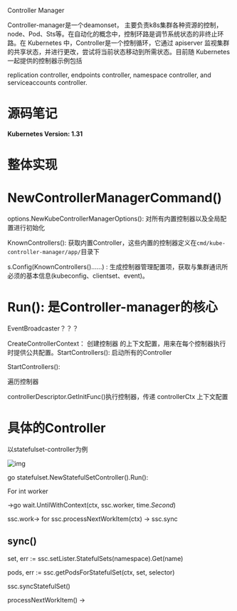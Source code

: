 Controller Manager

Controller-manager是一个deamonset， 主要负责k8s集群各种资源的控制，node、Pod、Sts等。在自动化的概念中，控制环路是调节系统状态的非终止环路。在 Kubernetes 中，Controller是一个控制循环，它通过 apiserver 监视集群的共享状态，并进行更改，尝试将当前状态移动到所需状态。目前随 Kubernetes 一起提供的控制器示例包括

replication controller, endpoints controller, namespace controller, and serviceaccounts controller.

# 源码笔记

**Kubernetes Version: 1.31**

# 整体实现

# NewControllerManagerCommand()

options.NewKubeControllerManagerOptions(): 对所有内置控制器以及全局配置进行初始化

KnownControllers(): 获取内置Controller，这些内置的控制器定义在`cmd/kube-controller-manager/app/`目录下

s.Config(KnownControllers()......) : 生成控制器管理配置项，获取与集群通讯所必须的基本信息(kubeconfig、clientset、event)。

# Run(): 是Controller-manager的核心

EventBroadcaster？？？

CreateControllerContext： 创建控制器 的上下文配置，用来在每个控制器执行时提供公共配置。StartControllers(): 启动所有的Controller

StartControllers(): 

遍历控制器

controllerDescriptor.GetInitFunc()执行控制器，传递 controllerCtx 上下文配置

# 具体的Controller

以statefulset-controller为例

![img](C:\Users\Administrator\Desktop\读书笔记\Kubernetes读书笔记\assets\1727000381733-1.png)

go statefulset.NewStatefulSetController().Run():

For int worker

->go wait.UntilWithContext(ctx, ssc.worker, time.*Second*)

ssc.work-> for ssc.processNextWorkItem(ctx) -> ssc.sync 

## sync()

set, err := ssc.setLister.StatefulSets(namespace).Get(name)

pods, err := ssc.getPodsForStatefulSet(ctx, set, selector)

ssc.syncStatefulSet()

processNextWorkItem() -> 